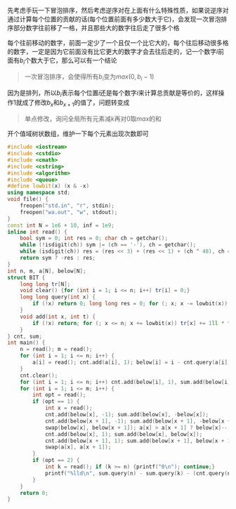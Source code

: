 <!--more-->

先考虑手玩一下冒泡排序，然后考虑逆序对在上面有什么特殊性质，如果说逆序对通过计算每个位置的贡献的话(每个位置前面有多少数大于它)，会发现一次冒泡排序部分数字往前移了一格，并且那些大的数字往后走了很多个格

每个往前移动的数字，前面一定少了一个且仅一个比它大的，每个往后移动很多格的数字，一定是因为它前面没有比它更大的数字才会去往后走的，记一个数字$i$前面有$b_i$个数大于它，那么可以有一个结论

> 一次冒泡排序，会使得所有$b_i$变为$max(0, b_i - 1)$

因为是排列，所以$b_i$表示每个位置$i$还是每个数字$i$来计算总贡献是等价的，这样操作1就成了修改$b_x$和$b_{x + 1}$的值了，问题转变成

> 单点修改，询问全局所有元素减$k$再对$0$取$max$的和

开个值域树状数组，维护一下每个元素出现次数即可

```cpp
#include <iostream>
#include <cstdio>
#include <cmath>
#include <cstring>
#include <algorithm>
#include <queue>
#define lowbit(x) (x & -x)
using namespace std;
void file() {
    freopen("std.in", "r", stdin);
    freopen("wa.out", "w", stdout);
}
const int N = 1e6 + 10, inf = 1e9;
inline int read() {
    bool sym = 0; int res = 0; char ch = getchar();
    while (!isdigit(ch)) sym |= (ch == '-'), ch = getchar();
    while (isdigit(ch)) res = (res << 3) + (res << 1) + (ch ^ 48), ch = getchar();
    return sym ? -res : res;
}
int n, m, a[N], below[N];
struct BIT {
    long long tr[N];
    void clear() {for (int i = 1; i <= n; i++) tr[i] = 0;}
    long long query(int x) {
        if (!x) return 0; long long res = 0; for (; x; x -= lowbit(x)) res += tr[x]; return res;
    }
    void add(int x, int t) {
        if (!x) return; for (; x <= n; x += lowbit(x)) tr[x] += 1ll * t;
    }
} cnt, sum;
int main() {
    n = read(); m = read();
    for (int i = 1; i <= n; i++) {
        a[i] = read(); cnt.add(a[i], 1); below[i] = i - cnt.query(a[i]);
    }
    cnt.clear();
    for (int i = 1; i <= n; i++) cnt.add(below[i], 1), sum.add(below[i], below[i]);
    for (int i = 1; i <= m; i++) {
        int opt = read();
        if (opt == 1) {
            int x = read();
            cnt.add(below[x], -1); sum.add(below[x], -below[x]);
            cnt.add(below[x + 1], -1); sum.add(below[x + 1], -below[x + 1]);
            swap(below[x], below[x + 1]); a[x] > a[x + 1] ? below[x]-- : below[x + 1]++;
            cnt.add(below[x], 1); sum.add(below[x], below[x]);
            cnt.add(below[x + 1], 1); sum.add(below[x + 1], below[x + 1]);
            swap(a[x], a[x + 1]);
        }
        if (opt == 2) {
            int k = read(); if (k >= n) {printf("0\n"); continue;}
            printf("%lld\n", sum.query(n) - sum.query(k) - (cnt.query(n) - cnt.query(k)) * k);
        }
    }
    return 0;
}
```